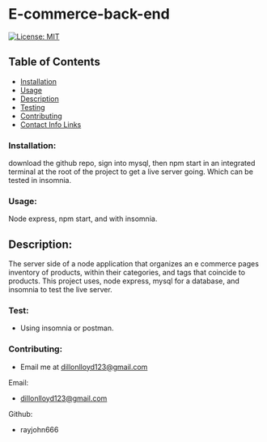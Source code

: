 # E-commerce-back-end

  [![License: MIT](https://img.shields.io/badge/License-MIT-yellow.svg)](https://opensource.org/licenses/MIT)


  ## Table of Contents 
  - [Installation](#installation)
  - [Usage](#usage)
  - [Description](#description)
  - [Testing](#testing)
  - [Contributing](#contributing)
  - [Contact Info Links](#Contact-Info-Links)


### Installation:

download the github repo, sign into mysql, then npm start in an integrated terminal at the root of the project to get a live server going. Which can be tested in insomnia.




### Usage:

Node express, npm start, and with insomnia.





## Description:

 The server side of a node application that organizes an e commerce pages inventory of products, within their categories, and tags that coincide to products. This project uses, node express, mysql for a database, and insomnia to test the live server.




### Test:




* Using insomnia or postman.


### Contributing:



* Email me at dillonlloyd123@gmail.com

Email: 



* dillonlloyd123@gmail.com

Github: 



* rayjohn666

